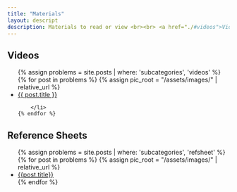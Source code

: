 ```yaml
---
title: "Materials"
layout: descript
description: Materials to read or view <br><br> <a href="./#videos">Videos</a> <br> <a href="./#reference-sheets">Reference Sheets</a>
---
```


## Videos

<ul class="displayer">
    {% assign problems = site.posts | where: 'subcategories', 'videos' %}
    {% for post in problems %}
        {% assign pic_root = "/assets/images/" | relative_url %}
        <li>
            <a href="..{{ post.url }}">
                <div class="showcase-list">
                    <!--<img src="{{ pic_root | append: post.image }}" onerror="this.style.display='none'">-->
                    <div class="floater">
                        {{ post.title }}
                    </div>
                </div>
            </a>

        </li>
    {% endfor %}
</ul>

## Reference Sheets

<ul class="displayer">
    {% assign problems = site.posts | where: 'subcategories', 'refsheet' %}
    {% for post in problems %}
        {% assign pic_root = "/assets/images/" | relative_url %}
        <li>
            <a href="{{ post.outurl }}" target="_blank">
                <div class="showcase-list">
                    <!--<img src="{{ pic_root | append: post.image }}" onerror="this.style.display='none'">-->
                    <div class="floater">
                        {{post.title}}
                    </div>
                </div>
            </a>
        </li>
    {% endfor %}
</ul>
